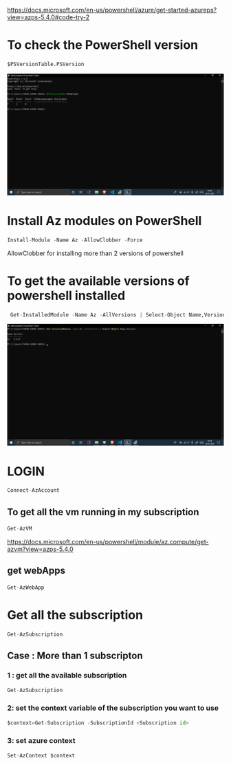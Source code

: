 https://docs.microsoft.com/en-us/powershell/azure/get-started-azureps?view=azps-5.4.0#code-try-2


# To check the PowerShell version 
```python
$PSVersionTable.PSVersion
```

![Alt text](https://github.com/TapanKumarBarik/Azure-powerShell/blob/main/Screenshot%20(42).png)

# Install Az modules on PowerShell
```python
Install-Module -Name Az -AllowClobber -Force
```
AllowClobber for installing more than 2 versions of powershell

# To get the available versions of powershell installed 
```python
 Get-InstalledModule -Name Az -AllVersions | Select-Object Name,Version
 ```
 ![Alt text](https://github.com/TapanKumarBarik/Azure-powerShell/blob/main/Screenshot%20(43).png)
 
 # LOGIN
 ```python
 Connect-AzAccount
 ```
 ## To get all the vm running in my subscription 
 ```python 
 Get-AzVM
 ```
 https://docs.microsoft.com/en-us/powershell/module/az.compute/get-azvm?view=azps-5.4.0
 
 ## get webApps
 ```python
 Get-AzWebApp
 ```
 # Get all the subscription
 ```python
 Get-AzSubscription
 ```
 ## Case : More than 1 subscripton
 
 ### 1 : get all the available subscription
 ```python
 Get-AzSubscription
 ```
 
  ### 2: set the context variable of the subscription you want to use
 ```python
 $context=Get-Subscription -SubscriptionId <Subscription id>
 
 ```
  
  ### 3: set azure context
 ```python
 Set-AzContext $context
 
 ```
 
